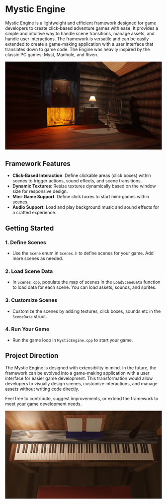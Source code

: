 # Mystic Engine

Mystic Engine is a lightweight and efficient framework designed for game developers to create click-based adventure games with ease. It provides a simple and intuitive way to handle scene transitions, manage assets, and handle user interactions. The framework is versatile and can be easily extended to create a game-making application with a user interface that translates down to game code. The Engine was heavily inspired by the classic PC games: Myst, Manhole, and Riven.

![Mystic Engine](https://github.com/AdamUllmann/images-for-repos/blob/7abfabc94fcaee8156515a2a343b1447fcdc40a8/0001-min.png)

## Framework Features
- **Click-Based Interaction**: Define clickable areas (click boxes) within scenes to trigger actions, sound effects, and scene transitions.
- **Dynamic Textures**: Resize textures dynamically based on the window size for responsive design.
- **Mini-Game Support**: Define click boxes to start mini-games within scenes.
- **Audio Support**: Load and play background music and sound effects for a crafted experience.

## Getting Started
### 1. Define Scenes
   - Use the `Scene` enum in `Scenes.h` to define scenes for your game. Add more scenes as needed.
### 2. Load Scene Data
   - In `Scenes.cpp`, populate the map of scenes in the `LoadSceneData` function to load data for each scene. You can load assets, sounds, and sprites.
### 3. Customize Scenes
   - Customize the scenes by adding textures, click boxes, sounds etc in the `SceneData` struct.
### 4. Run Your Game
   - Run the game loop in `MysticEngine.cpp` to start your game.

## Project Direction
The Mystic Engine is designed with extensibility in mind. In the future, the framework can be evolved into a game-making application with a user interface for easier game development. This transformation would allow developers to visually design scenes, customize interactions, and manage assets without writing code directly.

Feel free to contribute, suggest improvements, or extend the framework to meet your game development needs.

![Mystic Engine2](https://github.com/AdamUllmann/images-for-repos/blob/7abfabc94fcaee8156515a2a343b1447fcdc40a8/0003-min.png)
